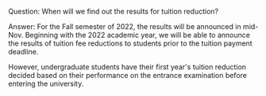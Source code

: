 Question: When will we find out the results for tuition reduction? 

Answer:
For the Fall semester of 2022, the results will be announced in mid-Nov. Beginning with the 2022 academic year, we will be able to announce the results of tuition fee reductions to students prior to the tuition payment deadline.

However, undergraduate students have their first year's tuition reduction decided based on their performance on the entrance examination before entering the university.
